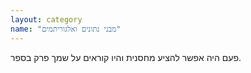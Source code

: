 ```yaml
---
layout: category
name: "מבני נתונים ואלגוריתמים"
---
```

פעם היה אפשר להציע מחסנית והיו קוראים על שמך פרק בספר.